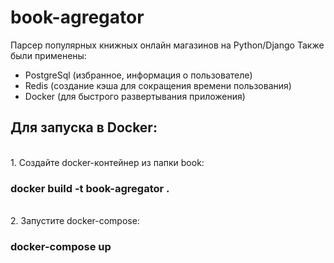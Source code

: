 # book-agregator
Парсер популярных книжных онлайн магазинов на Python/Django
Также были применены:
- PostgreSql (избранное, информация о пользователе)
- Redis (создание кэша для сокращения времени пользования)
- Docker (для быстрого развертывания приложения)

<h2>Для запуска в Docker:</h2>
<br>
1. Создайте docker-контейнер из папки book:
    <h3>docker build -t book-agregator .</h3>
<br>
2. Запустите docker-compose:
    <h3>docker-compose up</h3>

